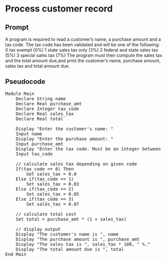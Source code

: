 # Process customer record 
## Prompt
A program is required to read a customer’s name, a purchase amount and a tax code. 
The tax code has been validated and will be one of the following:
    0  tax exempt (0%)
    1  state sales tax only (3%)
    2  federal and state sales tax (5%)
    3  special sales tax (7%)
The program must then compute the sales tax and the total amount due,and print the customer’s name, purchase amount, sales tax and total amount due.

## Pseudocode

<pre>
Module Main
	Declare String name
	Declare Real purchase_amt
	Declare Integer tax_code
	Declare Real sales_tax
	Declare Real total

	Display "Enter the customer's name: "
	Input name
	Display "Enter the purchase amount: "
	Input purchase_amt
	Display "Enter the tax code. Must be an integer between 0 and 3: "
	Input tax_code

	// calculate sales tax depending on given code
	If(tax_code == 0) Then
		Set sales_tax = 0.0
	Else if(tax_code == 1)
		Set sales_tax = 0.03
	Else if(tax_code == 2)
		Set sales_tax = 0.05
	Else if(tax_code == 3)
		Set sales_tax = 0.07

	// calculate total cost
	Set total = purchase_amt * (1 + sales_tax)

	// display output
	Display "The customer's name is ", name
	Display "The purchase amount is ", purchase_amt
	Display "The sales tax is ", sales_tax * 100, " %."
	Display "The total amount due is ", total
End Main
</pre>

